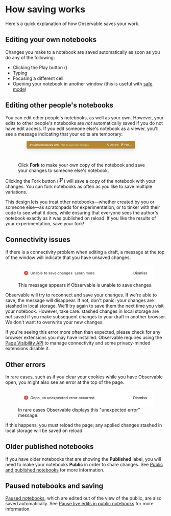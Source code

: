 # How saving works

Here's a quick explanation of how Observable saves your work.

## Editing your own notebooks

Changes you make to a notebook are saved automatically as soon as you do any of the following:
- Clicking the Play button (<Icon name="playButton" />)
- Typing <Keys set="Shift-Enter" />
- Focusing a different cell
- Opening your notebook in another window (this is useful with [safe mode](https://observablehq.com/@observablehq/safe-mode?collection=@observablehq/visualizing-debugging-notebooks))

## Editing other people's notebooks

You can edit other people's notebooks, as well as your own. However, your edits to other people's notebooks are *not* automatically saved if you do not have edit access. If you edit someone else's notebook as a viewer, you'll see a message indicating that your edits are temporary:

<figure>
  <img
    style="border-radius:2px;box-shadow:0 4px 12px rgba(0,0,0,0.15), 0 0 0 1px rgba(0, 0, 0, 0.1);margin-left:27px;margin-bottom:40px;max-width:80%;"
    src="./assets/makingTempEdits.png" alt="Alert banner informing users that the are 'Making temporary changes' with an option to Fork the notebook if they want to make a saved copy."
  />
  <figcaption>Click <b>Fork</b> to make your own copy of the notebook and save your changes to someone else's notebook.</figcaption>
</figure>

Clicking the Fork button (<svg style="display: inline !important;" viewBox="0 0 16 16" fill="none" stroke="currentColor" stroke-width="1.5" stroke-linecap="round" stroke-linejoin="round" width="16" height="16" class="w1 h1 mr1-ns"><g><circle cx="5" cy="12.5" r="1.5"></circle><circle cx="5" cy="3.5" r="1.5"></circle><circle cx="11" cy="3.5" r="1.5"></circle><path d="M5 10.5V5"></path><path d="M5 8h3.995C10.332 8 11 7 11 5"></path></g></svg>) will save a copy of the notebook with your changes. You can fork notebooks as often as you like to save multiple variations.

This design lets you treat other notebooks—whether created by you or someone else—as scratchpads for experimentation, or to tinker with their code to see what it does, while ensuring that everyone sees the author's notebook exactly as it was published on reload. If you like the results of your experimentation, save your fork!

## Connectivity issues

If there is a connectivity problem when editing a draft, a message at the top of the window will indicate that you have unsaved changes.

<figure>
  <img
    class="screenshot w-70"
    src="./assets/unableSaveChanges.png" alt="Warning message alerting a user that Observable is 'Unable to save changes' for example when experiencing an internet connectivity issue."
  />
  <figcaption>This message appears if Observable is unable to save changes.</figcaption>
</figure>

Observable will try to reconnect and save your changes. If we're able to save, the message will disappear. If not, don't panic: your changes are stashed in local storage. We'll try again to save them the next time you visit your notebook. However, take care: stashed changes in local storage are *not* saved if you make subsequent changes to your draft in another browser. We don't want to overwrite your new changes.

If you're seeing this error more often than expected, please check for any browser extensions you may have installed. Observable requires using the [Page Visibility API](https://developer.mozilla.org/en-US/docs/Web/API/Page_Visibility_API) to manage connectivity and some privacy-minded extensions disable it.

## Other errors

In rare cases, such as if you clear your cookies while you have Observable open, you might also see an error at the top of the page. 

<figure>
  <img
    class="screenshot w-70"
    src="./assets/unexpectedError.png" alt="Warning message reading 'Oops, an unexpected error message occured."
  />
  <figcaption>In rare cases Observable displays this "unexpected error" message.</figcaption>
</figure>

If this happens, you must reload the page; any applied changes stashed in local storage will be saved on reload.

## Older published notebooks

If you have older notebooks that are showing the **Published** label, you will need to make your notebooks **Public** in order to share changes. See [Public and published notebooks](https://observablehq.com/@observablehq/public-and-published-notebooks?collection=@observablehq/editing-publishing-collaborating) for more information.

## Paused notebooks and saving

[Paused notebooks](https://observablehq.com/@observablehq/pause-live-edits-in-public-notebooks?collection=@observablehq/editing-publishing-collaborating), which are edited out of the view of the public, are also saved automatically. See [Pause live edits in public notebooks](https://observablehq.com/@observablehq/pause-live-edits-in-public-notebooks?collection=@observablehq/editing-publishing-collaborating) for more information.